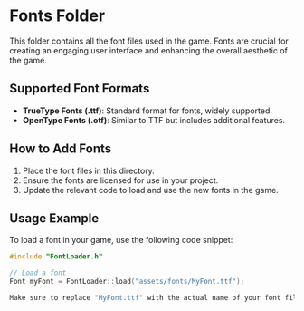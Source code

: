 # Fonts Folder

This folder contains all the font files used in the game. Fonts are crucial for creating an engaging user interface and enhancing the overall aesthetic of the game.

## Supported Font Formats

- **TrueType Fonts (.ttf)**: Standard format for fonts, widely supported.
- **OpenType Fonts (.otf)**: Similar to TTF but includes additional features.

## How to Add Fonts

1. Place the font files in this directory.
2. Ensure the fonts are licensed for use in your project.
3. Update the relevant code to load and use the new fonts in the game.

## Usage Example

To load a font in your game, use the following code snippet:

```cpp
#include "FontLoader.h"

// Load a font
Font myFont = FontLoader::load("assets/fonts/MyFont.ttf");

Make sure to replace "MyFont.ttf" with the actual name of your font file.